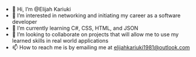 - 👋 Hi, I’m @Elijah Kariuki
- 👀 I’m interested in networking and initiating my career as a software developer
- 🌱 I’m currently learning C#, CSS, HTML, and JSON
- 💞️ I’m looking to collaborate on projects that will allow me to use my learned skills in real world applications
- 📫 How to reach me is by emailing me at elijahkariuki1981@outlook.com

<!---
Mister-Biggs/Mister-Biggs is a ✨ special ✨ repository because its `README.md` (this file) appears on your GitHub profile.
You can click the Preview link to take a look at your changes.
--->
